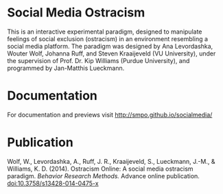 Social Media Ostracism
======================

This is an interactive experimental paradigm, designed to manipulate feelings of social exclusion (ostracism) in an environment resembling a social media platform. The paradigm was designed by Ana Levordashka, Wouter Wolf, Johanna Ruff, and Steven Kraaijeveld (VU University), under the supervision of Prof. Dr. Kip Williams (Purdue University), and programmed by Jan-Matthis Lueckmann.


Documentation
=============

For documentation and previews visit http://smpo.github.io/socialmedia/


Publication
===========

Wolf, W., Levordashka, A., Ruff, J. R., Kraaijeveld, S., Lueckmann, J.-M., & Williams, K. D. (2014). Ostracism Online: A social media ostracism paradigm. _Behavior Research Methods._ Advance online publication. [doi:10.3758/s13428-014-0475-x](http://dx.doi.org/10.3758/s13428-014-0475-x)
